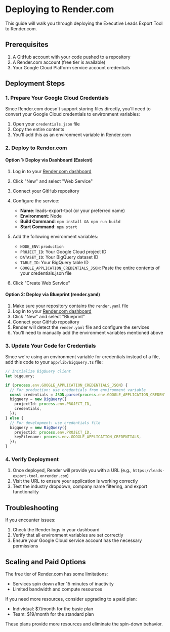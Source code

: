# Deploying to Render.com

This guide will walk you through deploying the Executive Leads Export Tool to Render.com.

## Prerequisites

1. A GitHub account with your code pushed to a repository
2. A Render.com account (free tier is available)
3. Your Google Cloud Platform service account credentials

## Deployment Steps

### 1. Prepare Your Google Cloud Credentials

Since Render.com doesn't support storing files directly, you'll need to convert your Google Cloud credentials to environment variables:

1. Open your `credentials.json` file
2. Copy the entire contents
3. You'll add this as an environment variable in Render.com

### 2. Deploy to Render.com

#### Option 1: Deploy via Dashboard (Easiest)

1. Log in to your [Render.com dashboard](https://dashboard.render.com/)
2. Click "New" and select "Web Service"
3. Connect your GitHub repository
4. Configure the service:
   - **Name**: leads-export-tool (or your preferred name)
   - **Environment**: Node
   - **Build Command**: `npm install && npm run build`
   - **Start Command**: `npm start`
5. Add the following environment variables:
   - `NODE_ENV`: `production`
   - `PROJECT_ID`: Your Google Cloud project ID
   - `DATASET_ID`: Your BigQuery dataset ID
   - `TABLE_ID`: Your BigQuery table ID
   - `GOOGLE_APPLICATION_CREDENTIALS_JSON`: Paste the entire contents of your credentials.json file

6. Click "Create Web Service"

#### Option 2: Deploy via Blueprint (render.yaml)

1. Make sure your repository contains the `render.yaml` file
2. Log in to your [Render.com dashboard](https://dashboard.render.com/)
3. Click "New" and select "Blueprint"
4. Connect your GitHub repository
5. Render will detect the `render.yaml` file and configure the services
6. You'll need to manually add the environment variables mentioned above

### 3. Update Your Code for Credentials

Since we're using an environment variable for credentials instead of a file, add this code to your `app/lib/bigquery.ts` file:

```typescript
// Initialize BigQuery client
let bigquery;

if (process.env.GOOGLE_APPLICATION_CREDENTIALS_JSON) {
  // For production: use credentials from environment variable
  const credentials = JSON.parse(process.env.GOOGLE_APPLICATION_CREDENTIALS_JSON);
  bigquery = new BigQuery({
    projectId: process.env.PROJECT_ID,
    credentials,
  });
} else {
  // For development: use credentials file
  bigquery = new BigQuery({
    projectId: process.env.PROJECT_ID,
    keyFilename: process.env.GOOGLE_APPLICATION_CREDENTIALS,
  });
}
```

### 4. Verify Deployment

1. Once deployed, Render will provide you with a URL (e.g., `https://leads-export-tool.onrender.com`)
2. Visit the URL to ensure your application is working correctly
3. Test the industry dropdown, company name filtering, and export functionality

## Troubleshooting

If you encounter issues:

1. Check the Render logs in your dashboard
2. Verify that all environment variables are set correctly
3. Ensure your Google Cloud service account has the necessary permissions

## Scaling and Paid Options

The free tier of Render.com has some limitations:
- Services spin down after 15 minutes of inactivity
- Limited bandwidth and compute resources

If you need more resources, consider upgrading to a paid plan:
- Individual: $7/month for the basic plan
- Team: $19/month for the standard plan

These plans provide more resources and eliminate the spin-down behavior.